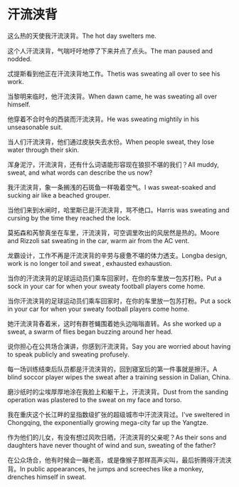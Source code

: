 # 汗流浃背

<p><span class="chinese">这么热的天使我汗流浃背。</span><span class="english">The hot day swelters me.</span></p>

<p><span class="chinese">这个人汗流浃背，气喘吁吁地停了下来并点了点头。</span><span class="english">The man paused and nodded.</span></p>

<p><span class="chinese">忒提斯看到他正在汗流浃背地工作。</span><span class="english">Thetis was sweating all over to see his work.</span></p>

<p><span class="chinese">当黎明来临时，他汗流浃背。</span><span class="english">When dawn came, he was sweating all over himself.</span></p>

<p><span class="chinese">他穿着不合时令的西装而汗流浃背。</span><span class="english">He was sweating mightily in his unseasonable suit.</span></p>

<p><span class="chinese">当人们汗流浃背，他们通过皮肤失去水份。</span><span class="english">When people sweat, they lose water through their skin.</span></p>

<p><span class="chinese">浑身泥泞，汗流浃背，还有什么词语能形容现在狼狈不堪的我们？</span><span class="english">All muddy, sweat, and what words can describe the us now?</span></p>

<p><span class="chinese">我汗流浃背，象一条搁浅的石斑鱼一样吸着空气。</span><span class="english">I was sweat-soaked and sucking air like a beached grouper.</span></p>

<p><span class="chinese">当他们来到水闸时，哈里斯已是汗流浃背，骂不绝口。</span><span class="english">Harris was sweating and cursing by the time they reached the lock.</span></p>

<p><span class="chinese">莫拓森和芮黎真坐在车里，汗流浃背，可空调里吹出的风居然是热的。</span><span class="english">Moore and Rizzoli sat sweating in the car, warm air from the AC vent.</span></p>

<p><span class="chinese">龙霸设计，工作不再是汗流浃背的辛劳与疲惫不堪的体力透支。</span><span class="english">Longba design, work is no longer toil and sweat , exhausted exhaustion.</span></p>

<p><span class="chinese">当你的汗流浃背的足球运动员们乘车回家时，在你的车里放一包苏打粉。</span><span class="english">Put a sock in your car for when your sweaty football players come home.</span></p>

<p><span class="chinese">当你汗流浃背的足球运动员们乘车回家时，在你的车里放一包苏打粉。</span><span class="english">Put a sock in your car for when your  sweaty football players come home.</span></p>

<p><span class="chinese">她汗流浃背舂着米，这时有群苍蝇围着她头边嗡嗡直转。</span><span class="english">As she worked up a sweat, a swarm of flies began buzzing around her head.</span></p>

<p><span class="chinese">说你担心在公共场合演讲，你感到汗流浃背。</span><span class="english">Say you are worried about having to speak publicly and sweating profusely.</span></p>

<p><span class="chinese">每一场训练结束后队员都是汗流浃背的，回到寝室后的第一件事就是擦汗。</span><span class="english">A blind soccor player wipes the sweat after a training session in Dalian, China.</span></p>

<p><span class="chinese">磨沙纸时的尘埃厚厚地涂在我脸上和躯干上，汗流浃背。</span><span class="english">Dust from the sanding operation was plastered to the sweat on my face and torso.</span></p>

<p><span class="chinese">我在重庆这个长江畔的呈指数级扩张的超级城市中汗流浃背过。</span><span class="english">I've sweltered in Chongqing, the exponentially growing mega-city far up the Yangtze.</span></p>

<p><span class="chinese">作为他们的儿女，有没有想过风吹日晒，汗流浃背的父亲呢？</span><span class="english">As their sons and daughters have never thought of wind and sun, sweating of the father?</span></p>

<p><span class="chinese">在公众场合，他有时候会一蹦老高，或是像猴子那样高声尖叫，最后折腾得汗流浃背。</span><span class="english">In public appearances, he jumps and screeches like a monkey, drenches himself in sweat.</span></p>

